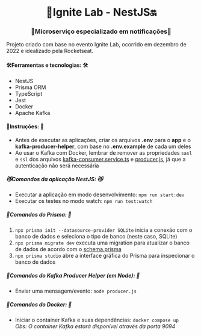 <h1 align="center">🧪️Ignite Lab - NestJS🔛️</h1>

<h3 align="center">🔔️Microserviço especializado em notificações🔔️</h3>

<p>
    Projeto criado com base no evento Ignite Lab, ocorrido em dezembro de 2022 e idealizado pela 
    <a href="https://www.youtube.com/@rocketseat" style="text-decoration: none;">Rocketseat</a>.
</p>

<h4>🛠Ferramentas e tecnologias: 🛠</h4>
<ul>
    <li>NestJS</li>
    <li>Prisma ORM</li>
    <li>TypeScript</li>
    <li>Jest</li>
    <li>Docker</li>
    <li>Apache Kafka</li>
</ul>

<h4>📜️Instruções: 📜️</h4>
<ul>
    <li>
        Antes de executar as aplicações, criar os arquivos <b>.env</b> para o <b>app</b> e o <b>kafka-producer-helper</b>, com base no <b>.env.example</b> de cada um deles
    </li>
    <li>
        Ao usar o Kafka com Docker, lembrar de remover as propriedades <code>sasl</code> e <code>ssl</code> dos arquivos <a href="app/src/infra/messaging/kafka/kafka-consumer.service.ts">kafka-consumer.service.ts</a> e <a href="kafka-producer-helper/producer.js">producer.js</a>, já que a autenticação não será necessária
    </li>
</ul>



<h5>😼️Comandos da aplicação NestJS: 😼️</h5>
<ul>
    <li>
        Executar a aplicação em modo desenvolvimento: <code>npm run start:dev</code>
    </li>
    <li>
        Executar os testes no modo watch: <code>npm run test:watch</code>
    </li>
</ul>

<h5>💾️Comandos do Prisma: 💾️</h5>
<ol>
    <li>
        <code>npx prisma init --datasource-provider SQLite</code> inicia a conexão com o banco de dados e seleciona o tipo de banco (neste caso, SQLite)
    </li>
    <li>
        <code>npx prisma migrate dev</code> executa uma migration para atualizar o banco de dados de acordo com o <a href="app/prisma/schema.prisma">schema.prisma</a></b>
    </li>
    <li>
        <code>npx prisma studio</code> abre a interface gráfica do Prisma para inspecionar o banco de dados
    </li>
</ol>

<h5>📨️Comandos do Kafka Producer Helper (em Node): 📨️</h5>
<ul>
    <li>
        Enviar uma mensagem/evento: <code>node producer.js</code>
    </li>
</ul>

<h5>🐋️Comandos do Docker: 🐋️</h5>
<ul>
    <li>
        Iniciar o container Kafka e suas dependências: <code>docker compose up</code>
        </br>
        <i>Obs: O container Kafka estará disponível através da porta 9094</i>
    </li>
</ul>
